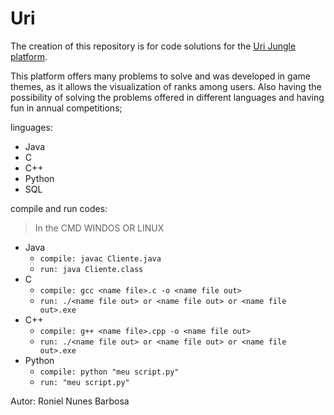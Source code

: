 # Uri

The creation of this repository is for code solutions for the [Uri Jungle platform](https://www.urionlinejudge.com.br/).

This platform offers many problems to solve and was developed in game themes, as it allows the visualization of ranks among users. Also having the possibility of solving the problems offered in different languages and having fun in annual competitions;

linguages:
 - Java
 - C
 - C++
 - Python
 - SQL

compile and run codes:
> In the CMD WINDOS OR LINUX
 - Java
   - `compile: javac Cliente.java`
   - `run: java Cliente.class` 
 - C
   - `compile: gcc <name file>.c -o <name file out>`
   - `run: ./<name file out> or <name file out> or <name file out>.exe `
 - C++
   - `compile: g++ <name file>.cpp -o <name file out>`
   - `run: ./<name file out> or <name file out> or <name file out>.exe `
 - Python
   - `compile: python "meu script.py"`
   - `run: "meu script.py"`

Autor: Roniel Nunes Barbosa
